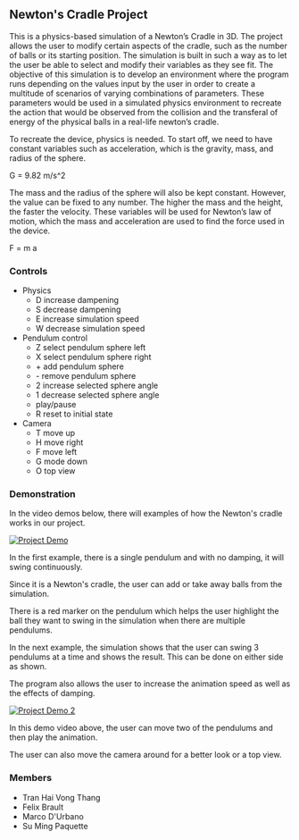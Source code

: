 ## Newton's Cradle Project
This is a physics-based simulation of a Newton’s Cradle in 3D. The project allows the user to modify certain aspects of the cradle, such as the number of balls or its starting position. The simulation is built in such a way as to let the user be able to select and modify their variables as they see fit. The objective of this simulation is to develop an environment where the program runs depending on the values input by the user in order to create a multitude of scenarios of varying combinations of parameters. These parameters would be used in a simulated physics environment to recreate the action that would be observed from the collision and the transferal of energy of the physical balls in a real-life newton’s cradle.

To recreate the device, physics is needed. To start off, we need to have constant variables such as acceleration, which is the gravity, mass, and radius of the sphere.

G = 9.82 m/s^2

The mass and the radius of the sphere will also be kept constant. However, the value can be fixed to any number. The higher the mass and the height, the faster the velocity. These variables will be used for Newton’s law of motion, which the mass and acceleration are used to find the force used in the device.

F = m a

### Controls
* Physics
  * D increase dampening
  * S decrease dampening
  * E increase simulation speed
  * W decrease simulation speed
* Pendulum control
  * Z select pendulum sphere left
  * X select pendulum sphere right
  * \+ add pendulum sphere
  * \- remove pendulum sphere
  * 2 increase selected sphere angle
  * 1 decrease selected sphere angle
  * play/pause
  * R reset to initial state
* Camera
  * T move up
  * H move right
  * F move left
  * G mode down
  * O top view

### Demonstration
In the video demos below, there will examples of how the Newton's cradle works in our project.

[![Project Demo](https://img.youtube.com/vi/mwTcAQyYwdU/0.jpg)](https://youtu.be/mwTcAQyYwdU)

In the first example, there is a single pendulum and with no damping, it will swing continuously.

Since it is a Newton's cradle, the user can add or take away balls from the simulation.

There is a red marker on the pendulum which helps the user highlight the ball they want to swing in the simulation when there are multiple pendulums.

In the next example, the simulation shows that the user can swing 3 pendulums at a time and shows the result. This can be done on either side as shown.

The program also allows the user to increase the animation speed as well as the effects of damping.


[![Project Demo 2](https://img.youtube.com/vi/vVz7u4vmJ2c/0.jpg)](https://youtu.be/vVz7u4vmJ2c)

In this demo video above, the user can move two of the pendulums and then play the animation.

The user can also move the camera around for a better look or a top view.

### Members
* Tran Hai Vong Thang
* Felix Brault
* Marco D'Urbano
* Su Ming Paquette
